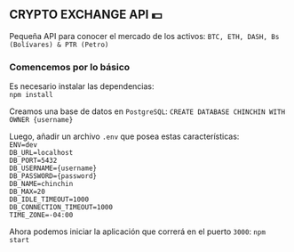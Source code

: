 ## CRYPTO EXCHANGE API 💵
Pequeña API para conocer el mercado de los activos: `BTC, ETH, DASH, Bs (Bolívares) & PTR (Petro)`

### Comencemos por lo básico
Es necesario instalar las dependencias:
<br>
`npm install`

Creamos una base de datos en `PostgreSQL`:
`CREATE DATABASE CHINCHIN WITH OWNER {username}`

Luego, añadir un archivo `.env` que posea estas características:
<br>
`ENV=dev` <br>
`DB_URL=localhost` <br>
`DB_PORT=5432` <br>
`DB_USERNAME={username}` <br>
`DB_PASSWORD={password}` <br>
`DB_NAME=chinchin` <br>
`DB_MAX=20` <br>
`DB_IDLE_TIMEOUT=1000` <br>
`DB_CONNECTION_TIMEOUT=1000` <br>
`TIME_ZONE=-04:00` <br>

Ahora podemos iniciar la aplicación que correrá en el puerto `3000`:
`npm start`

